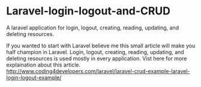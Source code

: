 # Laravel-login-logout-and-CRUD
A laravel application for login, logout, creating, reading, updating, and deleting resources.


If you wanted to start with Laravel believe me this small article will make you half champion in Laravel. Login, logout, creating, reading, updating, and deleting resources is used mostly in every application.
Vist here for more explaination about this article.
http://www.coding4developers.com/laravel/laravel-crud-example-laravel-login-logout-example/

